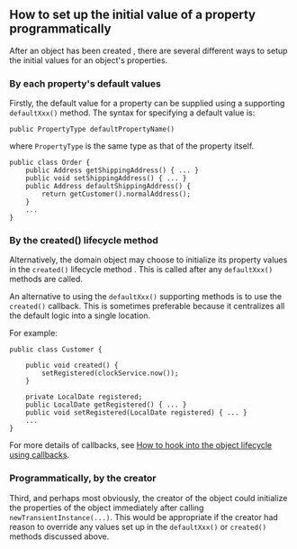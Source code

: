 How to set up the initial value of a property programmatically
--------------------------------------------------------------

[//]: # (content copied to _user-guide_xxx)

After an object has been created <!--(see ?)-->, there are several different
ways to setup the initial values for an object's properties.

### By each property's default values

Firstly, the default value for a property can be supplied using a
supporting `defaultXxx()` method. The syntax for specifying a default
value is:

    public PropertyType defaultPropertyName()

where `PropertyType` is the same type as that of the property itself.

    public class Order {
        public Address getShippingAddress() { ... }
        public void setShippingAddress() { ... }
        public Address defaultShippingAddress() {
            return getCustomer().normalAddress();
        }
        ...
    }

### By the created() lifecycle method

Alternatively, the domain object may choose to initialize its property
values in the `created()` lifecycle method <!--(see ?)-->. This is called after
any `defaultXxx()` methods are called.


An alternative to using the `defaultXxx()` supporting methods is to use the `created()` callback.  This is sometimes preferable because it centralizes all the default logic into a single location.

For example:

    public class Customer {

        public void created() {
            setRegistered(clockService.now());
        }

        private LocalDate registered;
        public LocalDate getRegistered() { ... }
        public void setRegistered(LocalDate registered) { ... }
        ...
    }

For more details of callbacks, see [How to hook into the object lifecycle using callbacks](../reference/object-lifecycle-callbacks.html). 

### Programmatically, by the creator

Third, and perhaps most obviously, the creator of the object could
initialize the properties of the object immediately after calling
`newTransientInstance(...)`. This would be appropriate if the creator had
reason to override any values set up in the `defaultXxx()` or `created()`
methods discussed above.

